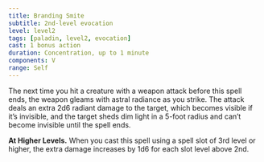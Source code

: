 ```yaml
---
title: Branding Smite
subtitle: 2nd-level evocation
level: level2
tags: [paladin, level2, evocation]
cast: 1 bonus action
duration: Concentration, up to 1 minute
components: V
range: Self
---
```

The next time you hit a creature with a weapon attack before this spell ends, the weapon gleams with astral radiance as you strike. The attack deals an extra 2d6 radiant damage to the target, which becomes visible if it’s invisible, and the target sheds dim light in a 5-foot radius and can’t become invisible until the spell ends.

**At Higher Levels.** When you cast this spell using a spell slot of 3rd level or higher, the extra damage increases by 1d6 for each slot level above 2nd.
